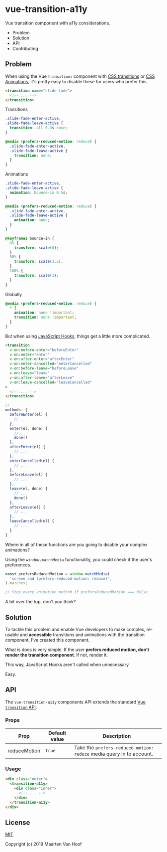# vue-transition-a11y

Vue transition component with a11y considerations.

- Problem
- Solution
- API
- Contributing

## Problem

When using the Vue `transitions` component with [CSS transitions](https://vuejs.org/v2/guide/transitions.html#CSS-Transitions) or [CSS Animations](https://vuejs.org/v2/guide/transitions.html#CSS-Animations), it's pretty easy to disable these for users who prefer this.

```html
<transition name="slide-fade">
  <!-- ... -->
</transition>
```

Transitions

```css
.slide-fade-enter-active,
.slide-fade-leave-active {
  transition: all 0.3s ease;
}

@media (prefers-reduced-motion: reduce) {
  .slide-fade-enter-active,
  .slide-fade-leave-active {
    transition: none;
  }
}
```

Animations

```css
.slide-fade-enter-active,
.slide-fade-leave-active {
  animation: bounce-in 0.5s;
}

@media (prefers-reduced-motion: reduce) {
  .slide-fade-enter-active,
  .slide-fade-leave-active {
    animation: none;
  }
}

@keyframes bounce-in {
  0% {
    transform: scale(0);
  }
  50% {
    transform: scale(1.5);
  }
  100% {
    transform: scale(1);
  }
}
```

Globally

```css
@media (prefers-reduced-motion: reduce) {
  * {
    animation: none !important;
    transition: none !important;
  }
}
```

But when using [JavaScript Hooks](JavaScript-Hooks), things get a little more complicated.

```html
<transition
  v-on:before-enter="beforeEnter"
  v-on:enter="enter"
  v-on:after-enter="afterEnter"
  v-on:enter-cancelled="enterCancelled"
  v-on:before-leave="beforeLeave"
  v-on:leave="leave"
  v-on:after-leave="afterLeave"
  v-on:leave-cancelled="leaveCancelled"
>
  <!-- ... -->
</transition>
```

```js
// ...
methods: {
  beforeEnter(el) {
    // ...
  },
  enter(el, done) {
    // ...
    done()
  },
  afterEnter(el) {
    // ...
  },
  enterCancelled(el) {
    // ...
  },
  beforeLeave(el) {
    // ...
  },
  leave(el, done) {
    // ...
    done()
  },
  afterLeave(el) {
    // ...
  },
  leaveCancelled(el) {
    // ...
  }
}
```

Where in all of these functions are you going to disable your complex animations?

Using the `window.matchMedia` functionality, you could check if the user's preferences.

```js
const prefersReducedMotion = window.matchMedia(
  'screen and (prefers-reduced-motion: reduce)',
).matches;

// Stop every animation method if prefersReducedMotion === false
```

A bit over the top, don't you think?

## Solution

To tackle this problem and enable Vue developers to make complex, re-usable and **accessible** transitions and animations with the transition component, I've created this component.

What is does is very simple. If the user **prefers reduced motion, don't render the transition component**. If not, render it.

This way, JavaScript Hooks aren't called when unnecessary

Easy.

## API

The `vue-transition-a11y` components API extends the standard [Vue `transition` API](https://vuejs.org/v2/api/#transition).

### Props

| Prop         | Default value | Description                                                          |
| ------------ | ------------- | -------------------------------------------------------------------- |
| reduceMotion | `true`        | Take the `prefers-reduced-motion: reduce` media query in to account. |

### Usage

```html
<div class="outer">
  <transition-a11y>
    <div class="inner">
      <!-- ... -->
    </div>
  </transition-a11y>
</div>
```

## License

[MIT](https://github.com/vanhoofmaarten/vue-transition-a11y/blob/master/LICENSE)

Copyright (c) 2019 Maarten Van Hoof
